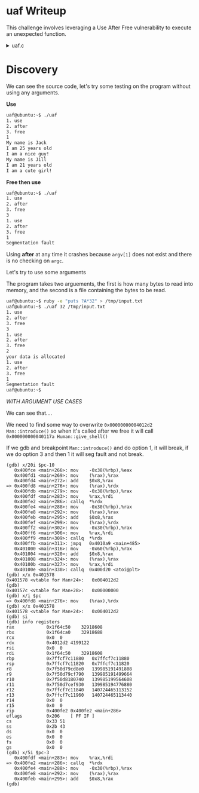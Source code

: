 # uaf Writeup

This challenge involves leveraging a Use After Free vulnerability to execute an unexpected function.
<details>
<summary> uaf.c </summary>
<p>
        
```c
#include <fcntl.h>
#include <iostream> 
#include <cstring>
#include <cstdlib>
#include <unistd.h>
using namespace std;

class Human{
private:
        virtual void give_shell(){
                system("/bin/sh");
        }
protected:
        int age;
        string name;
public:
        virtual void introduce(){
                cout << "My name is " << name << endl;
                cout << "I am " << age << " years old" << endl;
        }
};

class Man: public Human{
public:
        Man(string name, int age){
                this->name = name;
                this->age = age;
        }
        virtual void introduce(){
                Human::introduce();
                cout << "I am a nice guy!" << endl;
        }
};

class Woman: public Human{
public:
        Woman(string name, int age){
                this->name = name;
                this->age = age;
        }
        virtual void introduce(){
                Human::introduce();
                cout << "I am a cute girl!" << endl;
        }
};

int main(int argc, char* argv[]){
        Human* m = new Man("Jack", 25);
        Human* w = new Woman("Jill", 21);

        size_t len;
        char* data;
        unsigned int op;
        while(1){
                cout << "1. use\n2. after\n3. free\n";
                cin >> op;

                switch(op){
                        case 1:

                                m->introduce();
                                w->introduce();
                                break;
                        case 2:
                                len = atoi(argv[1]);
                                data = new char[len];
                                read(open(argv[2], O_RDONLY), data, len);
                                cout << "your data is allocated" << endl;
                                break;
                        case 3:
                                delete m;
                                delete w;
                                break;
                        default:
                                break;
                }
        }

        return 0;       
}
```
</p>
</details>


# Discovery
We can see the source code, let's try some testing on the program without using any arguments.

**Use**
```bash
uaf@ubuntu:~$ ./uaf
1. use
2. after
3. free
1
My name is Jack
I am 25 years old
I am a nice guy!
My name is Jill
I am 21 years old
I am a cute girl!
```


**Free then use**
```bash
uaf@ubuntu:~$ ./uaf
1. use
2. after
3. free
3
1. use
2. after
3. free
1
Segmentation fault
```

Using **after** at any time it crashes because `argv[1]` does not exist and there is no checking on `argc`.

Let's try to use some arguments

The program takes two arguements, the first is how many bytes to read into memory, and the second is a file containing the bytes to be read.

```bash
uaf@ubuntu:~$ ruby -e "puts ?A*32" > /tmp/input.txt
uaf@ubuntu:~$ ./uaf 32 /tmp/input.txt
1. use
2. after
3. free
3
1. use
2. after
3. free
2
your data is allocated
1. use
2. after
3. free
1
Segmentation fault
uaf@ubuntu:~$ 
```



*WITH ARGUMENT USE CASES*

We can see that....

We need to find some way to overwrite `0x00000000004012d2 Man::introduce()` so when it's called after we free it will call `0x000000000040117a Human::give_shell()`

If we gdb and breakpoint `Man::introduce()` and do option 1, it will break, if we do option 3 and then 1 it will seg fault and not break.

```
(gdb) x/20i $pc-10
   0x400fce <main+266>:	mov    -0x38(%rbp),%eax
   0x400fd1 <main+269>:	mov    (%rax),%rax
   0x400fd4 <main+272>:	add    $0x8,%rax
=> 0x400fd8 <main+276>:	mov    (%rax),%rdx
   0x400fdb <main+279>:	mov    -0x38(%rbp),%rax
   0x400fdf <main+283>:	mov    %rax,%rdi
   0x400fe2 <main+286>:	callq  *%rdx
   0x400fe4 <main+288>:	mov    -0x30(%rbp),%rax
   0x400fe8 <main+292>:	mov    (%rax),%rax
   0x400feb <main+295>:	add    $0x8,%rax
   0x400fef <main+299>:	mov    (%rax),%rdx
   0x400ff2 <main+302>:	mov    -0x30(%rbp),%rax
   0x400ff6 <main+306>:	mov    %rax,%rdi
   0x400ff9 <main+309>:	callq  *%rdx
   0x400ffb <main+311>:	jmpq   0x4010a9 <main+485>
   0x401000 <main+316>:	mov    -0x60(%rbp),%rax
   0x401004 <main+320>:	add    $0x8,%rax
   0x401008 <main+324>:	mov    (%rax),%rax
   0x40100b <main+327>:	mov    %rax,%rdi
   0x40100e <main+330>:	callq  0x400d20 <atoi@plt>
(gdb) x/x 0x401578
0x401578 <vtable for Man+24>:	0x004012d2
(gdb) 
0x40157c <vtable for Man+28>:	0x00000000
(gdb) x/i $pc
=> 0x400fd8 <main+276>:	mov    (%rax),%rdx
(gdb) x/x 0x401578
0x401578 <vtable for Man+24>:	0x004012d2
(gdb) si
(gdb) info registers
rax            0x1f64c50	32918608
rbx            0x1f64ca0	32918688
rcx            0x0	0
rdx            0x4012d2	4199122
rsi            0x0	0
rdi            0x1f64c50	32918608
rbp            0x7ffcf7c11880	0x7ffcf7c11880
rsp            0x7ffcf7c11820	0x7ffcf7c11820
r8             0x7f50d79cd8e0	139985191491808
r9             0x7f50d79cf790	139985191499664
r10            0x7f50d8180740	139985199564608
r11            0x7f50d7cef930	139985194776880
r12            0x7ffcf7c11840	140724465113152
r13            0x7ffcf7c11960	140724465113440
r14            0x0	0
r15            0x0	0
rip            0x400fe2	0x400fe2 <main+286>
eflags         0x206	[ PF IF ]
cs             0x33	51
ss             0x2b	43
ds             0x0	0
es             0x0	0
fs             0x0	0
gs             0x0	0
(gdb) x/5i $pc-3
   0x400fdf <main+283>:	mov    %rax,%rdi
=> 0x400fe2 <main+286>:	callq  *%rdx
   0x400fe4 <main+288>:	mov    -0x30(%rbp),%rax
   0x400fe8 <main+292>:	mov    (%rax),%rax
   0x400feb <main+295>:	add    $0x8,%rax
(gdb) 

```
